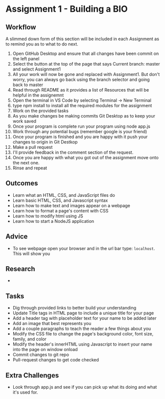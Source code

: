 # Assignment 1 - Building a BIO

## Workflow
A slimmed down form of this section will be included in each Assignment as to remind you as to what to do next.
1. Open GitHub Desktop and ensure that all changes have been commit on the left panel
2. Select the button at the top of the page that says Current branch: master and select Assignment1
3. All your work will now be gone and replaced with Assignment1. But don't worry, you can always go back using the branch selector and going back to master
4. Read through README as it provides a list of Resources that will be helpful in the assignemnt
5. Open the terminal in VS Code by selecting Terminal -> New Terminal
6. type npm install to install all the required modules for the assignment
5. Work on the provided tasks
6. As you make changes be making commits Git Desktop as to keep your work saved
7. Once your program is complete run your program using node app.js
8. Work through any potential bugs (remember google is your friend)
9. Once your program is finished and you are happy with it push your changes to origin in Git Destkop
10. Make a pull request
11. I'll provide feedback in the comment section of the request.
12. Once you are happy with what you got out of the assignment move onto the next one.
13. Rinse and repeat

## Outcomes
- Learn what an HTML, CSS, and JavaScript files do
- Learn basic HTML, CSS, and Javascript syntax
- Learn how to make text and images appear on a webpage
- Learn how to format a page's content with CSS
- Learn how to modify html using JS
- Learn how to start a NodeJS application

## Advice
- To see webpage open your browser and in the url bar type: `localhost`. This will show you 

## Research
- 

## Tasks
- Dig through provided links to better build your understanding
- Update Title tags in HTML page to include a unique title for your page
- Add a header tag with placeholder text for your name to be added later
- Add an image that best represents you
- Add a couple paragraphs to teach the reader a few things about you
- Modify the CSS file to change the page's background color, font size, family, and color
- Modify the header's innerHTML using Javascript to insert your name into the page on window onload
- Commit changes to git repo
- Pull-request changes to get code checked


## Extra Challenges
- Look through app.js and see if you can pick up what its doing and what it's used for.